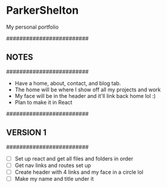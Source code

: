 # ParkerShelton
My personal portfolio

#########################
##        NOTES        ##
#########################

  - Have a home, about, contact, and blog tab.
  - The home will be where I show off all my projects and work
  - My face will be in the header and it'll link back home lol :)
  - Plan to make it in React


#########################
##      VERSION 1      ##
#########################

  - [ ] Set up react and get all files and folders in order
  - [ ] Get nav links and routes set up
  - [ ] Create header with 4 links and my face in a circle lol
  - [ ] Make my name and title under it

